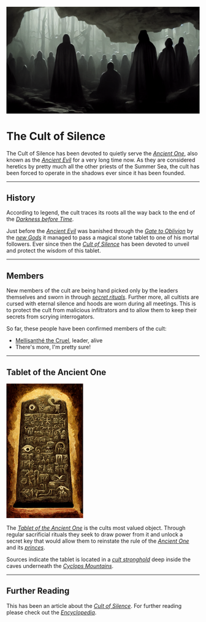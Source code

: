 ![Cultists of Silence gathered to initiate a new member](./assets/img012.png)

# The Cult of Silence

The Cult of Silence has been devoted to quietly serve the [*Ancient One*](./glossary.md#ancient-evil), also known as the [*Ancient Evil*](./glossary.md#ancient-evil) for a very long time now. As they are considered heretics by pretty much all the other priests of the Summer Sea, the cult has been forced to operate in the shadows ever since it has been founded.

---
## History
According to legend, the cult traces its roots all the way back to the end of the [*Darkness before Time*](./glossary.md#darkness-before-time).  

Just before the [*Ancient Evil*](./glossary.md#ancient-evil) was banished through the [*Gate to Oblivion*](./glossary.md#gate-to-oblivion) by the [*new Gods*](./glossary.md#pantheon) it managed to pass a magical stone tablet to one of his mortal followers. Ever since then the [*Cult of Silence*](./glossary.md#cult-of-silence) has been devoted to unveil and protect the wisdom of this tablet.

---
## Members
New members of the cult are being hand picked only by the leaders themselves and sworn in through [*secret rituals*](./glossary.md#silent-initiation-ritual). Further more, all cultists are cursed with eternal silence and hoods are worn during all meetings. This is to protect the cult from malicious infiltrators and to allow them to keep their secrets from scrying interrogators.

So far, these people have been confirmed members of the cult:

- [Mellisanthé the Cruel](./glossary.md#mellisanthé-the-cruel), leader, alive
- There's more, I'm pretty sure!

---
## Tablet of the Ancient One
<img src="./assets/img014.png" width="200" id="fleft">

The [*Tablet of the Ancient One*](./glossary.md#tablet-of-the-ancient-one) is the cults most valued object. Through regular sacrificial rituals they seek to draw power from it and unlock a secret key that would allow them to reinstate the rule of the [*Ancient One*](./glossary.md#ancient-evil) and its [*princes*](./glossary.md#prince-morbogh-of-eternal-doom).

Sources indicate the tablet is located in a [*cult stronghold*](./glossary.md#castle-queblekh) deep inside the caves underneath the [*Cyclops Mountains*](./glossary.md#cyclops-mountains).

<p class="clearfix"></p>

---
## Further Reading
This has been an article about the [*Cult of Silence*](./glossary.md#cult-of-silence). For further reading please check out the [*Encyclopedia*](./index.md).
